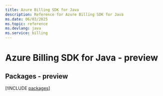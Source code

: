 ```yaml
---
title: Azure Billing SDK for Java
description: Reference for Azure Billing SDK for Java
ms.date: 06/03/2025
ms.topic: reference
ms.devlang: java
ms.service: billing
---
```

# Azure Billing SDK for Java - preview
## Packages - preview
[!INCLUDE [packages](billing-index.md)]
